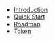 * [Introduction](/)
* [Quick Start](quickstart.md)
* [Roadmap](roadmap.md)
* [Token](tokenomics/README.md)


